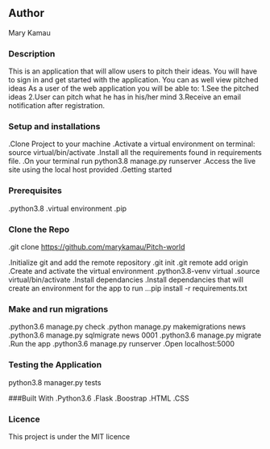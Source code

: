 ## Author
Mary Kamau
### Description
This is an application that will allow users to pitch their ideas. You will have to sign in and get started with the application. You can as well view pitched ideas As a user of the web application you will be able to:
1.See the pitched ideas
2.User can pitch what he has in his/her mind
3.Receive an email notification after registration.
### Setup and installations
.Clone Project to your machine
.Activate a virtual environment on terminal: source virtual/bin/activate
.Install all the requirements found in requirements file.
.On your terminal run python3.8 manage.py runserver
.Access the live site using the local host provided
.Getting started
### Prerequisites
.python3.8
.virtual environment
.pip
### Clone the Repo
.git clone https://github.com/marykamau/Pitch-world

.Initialize git and add the remote repository
.git init
.git remote add origin <your-repository-url>
.Create and activate the virtual environment
.python3.8-venv virtual
.source virtual/bin/activate
.Install dependancies
.Install dependancies that will create an environment for the app to run ...pip install -r requirements.txt
### Make and run migrations
.python3.6 manage.py check
.python manage.py makemigrations news
.python3.6 manage.py sqlmigrate news 0001
.python3.6 manage.py migrate
.Run the app
.python3.6 manage.py runserver
.Open localhost:5000

### Testing the Application
python3.8 manager.py tests

###Built With
.Python3.6
.Flask
.Boostrap
.HTML
.CSS
### Licence
This project is under the MIT licence